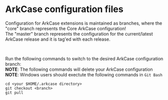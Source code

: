 # ArkCase configuration files

Configuration for ArkCase extensions is maintained as branches, where the "core" branch represents the Core ArkCase configuration!  
The "master" branch represents the configuration for the current/latest ArkCase release and it is tag'ed with each release.

&nbsp;
&nbsp;

Run the following commands to switch to the desired ArkCase configuration branch:  
**NOTE**: The following commands will delete your ArkCase configuration  
**NOTE**: Windows users should exectute the following commands in `Git Bash`  

```
cd <your $HOME/.arkcase directory>
git checkout <branch>
git pull